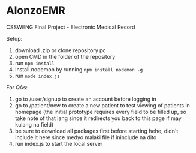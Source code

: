 # AlonzoEMR
CSSWENG Final Project - Electronic Medical Record

Setup:
1. download .zip or clone repository pc
2. open CMD in the folder of the repository
3. run `npm install`
4. install nodemon by running `npm install nodemon -g`
5. run `node index.js`

For QAs:

1. go to /user/signup to create an account before logging in
2. go to /patient/new to create a new patient to test viewing of patients in homepage (the initial prototype requires every field to be filled up, so take note of that lang since it redirects you back to this page if may kulang na field)
3. be sure to download all packages first before starting hehe, didn't include it here since medyo malaki file if ininclude na dito
4. run index.js to start the local server

